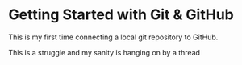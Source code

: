 # Getting Started with Git & GitHub

This is my first time connecting a local git repository to GitHub.

This is a struggle and my sanity is hanging on by a thread 